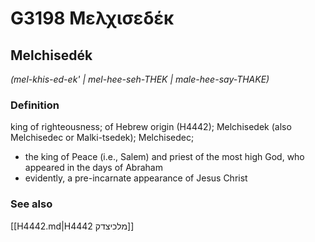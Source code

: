 # G3198 Μελχισεδέκ

## Melchisedék

_(mel-khis-ed-ek' | mel-hee-seh-THEK | male-hee-say-THAKE)_

### Definition

king of righteousness; of Hebrew origin (H4442); Melchisedek (also Melchisedec or Malki-tsedek); Melchisedec; 

- the king of Peace (i.e., Salem) and priest of the most high God, who appeared in the days of Abraham
- evidently, a pre-incarnate appearance of Jesus Christ

### See also

[[H4442.md|H4442 מלכיצדק]]

